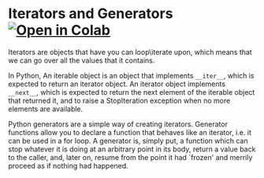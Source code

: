 # Iterators and Generators   <a href="https://colab.research.google.com/github/Ahmad-Zaki/Python-Notes/blob/main/Iterators%20and%20Generators/iterators-and-generators.ipynb"><img src="https://colab.research.google.com/assets/colab-badge.svg" alt="Open in Colab" title="Open and Execute in Google Colaboratory"></a>

Iterators are objects that have you can loop\iterate upon, which means that we can go over all the values that it contains.

In Python, An iterable object is an object that implements `__iter__`, which is expected to return an iterator object. An iterator object implements `__next__`, which is expected to return the next element of the iterable object that returned it, and to raise a StopIteration exception when no more elements are available.

Python generators are a simple way of creating iterators. Generator functions allow you to declare a function that behaves like an iterator, i.e. it can be used in a for loop. A generator is, simply put, a function which can stop whatever it is doing at an arbitrary point in its body, return a value back to the caller, and, later on, resume from the point it had `frozen' and merrily proceed as if nothing had happened.